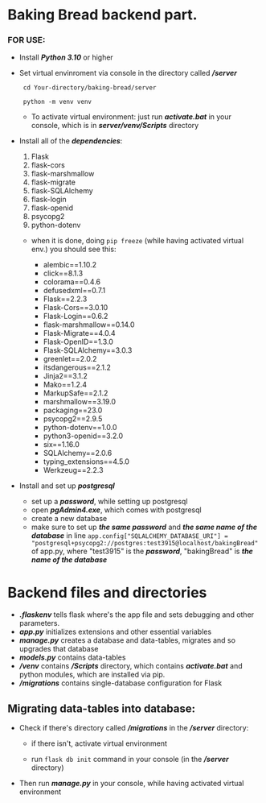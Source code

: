 # Baking Bread backend part.

### FOR USE: 

* Install ***Python 3.10*** or higher

* Set virtual envinroment via console in the directory called ***/server*** 
	
	`` 
	cd Your-directory/baking-bread/server
	``

	`` 
	python -m venv venv
	``

	* To activate virtual environment: 
	just run ***activate.bat*** in your console, which is in ***server/venv/Scripts*** directory

* Install all of the ***dependencies***:

	1. Flask
	2. flask-cors
	3. flask-marshmallow
	4. flask-migrate
	5. flask-SQLAlchemy
	6. flask-login
	7. flask-openid
	8. psycopg2
	9. python-dotenv

	* when it is done, doing ``pip freeze`` (while having activated virtual env.) you should see this:

		- alembic==1.10.2
		- click==8.1.3
		- colorama==0.4.6
		- defusedxml==0.7.1
		- Flask==2.2.3
		- Flask-Cors==3.0.10
		- Flask-Login==0.6.2
		- flask-marshmallow==0.14.0
		- Flask-Migrate==4.0.4
		- Flask-OpenID==1.3.0
		- Flask-SQLAlchemy==3.0.3
		- greenlet==2.0.2
		- itsdangerous==2.1.2
		- Jinja2==3.1.2
		- Mako==1.2.4
		- MarkupSafe==2.1.2
		- marshmallow==3.19.0
		- packaging==23.0
		- psycopg2==2.9.5
		- python-dotenv==1.0.0
		- python3-openid==3.2.0
		- six==1.16.0
		- SQLAlchemy==2.0.6
		- typing_extensions==4.5.0
		- Werkzeug==2.2.3


* Install and set up ***postgresql*** 
	* set up a ***password***, while setting up postgresql
	* open ***pgAdmin4.exe***, which comes with postgresql
	* create a new database
	* make sure to set up ***the same password*** and ***the same name of the database*** 
	in line ``app.config["SQLALCHEMY_DATABASE_URI"] = "postgresql+psycopg2://postgres:test3915@localhost/bakingBread"`` 
	of app.py, where "test3915" is the ***password***, "bakingBread" is ***the name of the database***

# Backend files and directories

* ***.flaskenv*** tells flask where's the app file and sets debugging and other parameters.
* ***app.py*** initializes extensions and other essential variables
* ***manage.py*** creates a database and data-tables, migrates and so upgrades that database
* ***models.py*** contains data-tables
* ***/venv*** contains ***/Scripts*** directory, which contains ***activate.bat*** and python modules, which are installed via pip.
* ***/migrations*** contains single-database configuration for Flask

## Migrating data-tables into database:

* Check if there's directory called ***/migrations*** in the ***/server*** directory:
	* if there isn't, activate virtual environment

	* run ``flask db init`` command in your console (in the ***/server*** directory)

* Then run ***manage.py*** in your console, while having activated virtual environment